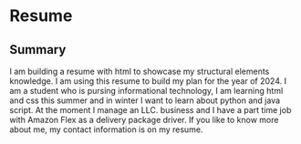 # Resume

## Summary

I am building a resume with html to showcase my structural elements knowledge.   I am using this resume to build my plan for the year of 2024. I am a student who is pursing informational technology, I am learning html and css this summer and in winter I want to learn about python and java script. At the moment I manage an LLC. business and I have a part time job with Amazon Flex as a delivery package driver. If you like to know more about me, my contact information is on my resume.
